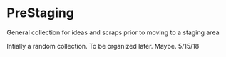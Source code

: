 # PreStaging
General collection for ideas and scraps prior to moving to a staging area

Intially a random collection.  To be organized later.  Maybe.  5/15/18
